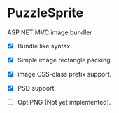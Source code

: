PuzzleSprite
============
ASP.NET MVC image bundler

- [x] Bundle like syntax.
- [x] Simple image rectangle packing.
- [x] image CSS-class prefix support.
- [x] PSD support.
- [ ] OptiPNG (Not yet implemented).



